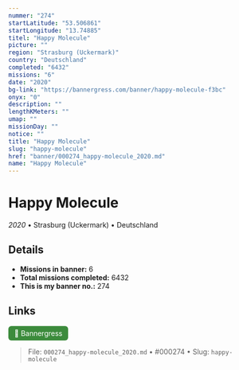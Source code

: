 ```yaml
---
nummer: "274"
startLatitude: "53.506861"
startLongitude: "13.74885"
titel: "Happy Molecule"
picture: ""
region: "Strasburg (Uckermark)"
country: "Deutschland"
completed: "6432"
missions: "6"
date: "2020"
bg-link: "https://bannergress.com/banner/happy-molecule-f3bc"
onyx: "0"
description: ""
lengthKMeters: ""
umap: ""
missionDay: ""
notice: ""
title: "Happy Molecule"
slug: "happy-molecule"
href: "banner/000274_happy-molecule_2020.md"
name: "Happy Molecule"
---
```

# Happy Molecule

*2020* • Strasburg (Uckermark) • Deutschland





## Details

- **Missions in banner:** 6
- **Total missions completed:** 6432
- **This is my banner no.:** 274





## Links
<a href="https://bannergress.com/banner/happy-molecule-f3bc" target="_blank" style="display:inline-block;margin-right:8px;padding:6px 12px;background:#3c8b3c;color:#fff;text-decoration:none;border-radius:6px;">🔗 Bannergress</a>



> File: `000274_happy-molecule_2020.md` • #000274 • Slug: `happy-molecule`
